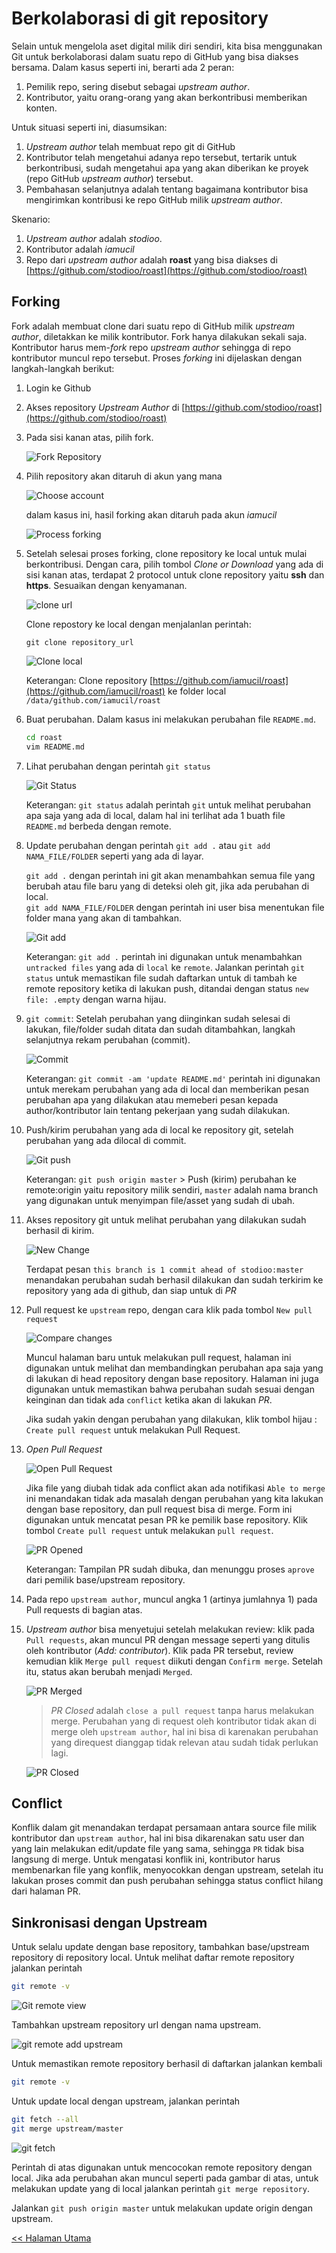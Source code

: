 # Berkolaborasi di git repository

Selain untuk mengelola aset digital milik diri sendiri, kita bisa menggunakan Git untuk berkolaborasi dalam suatu repo di GitHub yang bisa diakses bersama. Dalam kasus seperti ini, berarti ada 2 peran:

1. Pemilik repo, sering disebut sebagai *upstream author*.
2. Kontributor, yaitu orang-orang yang akan berkontribusi memberikan konten.

Untuk situasi seperti ini, diasumsikan:

1. *Upstream author* telah membuat repo git di GitHub
2. Kontributor telah mengetahui adanya repo tersebut, tertarik untuk berkontribusi, sudah mengetahui apa yang akan diberikan ke proyek (repo GitHub *upstream author*) tersebut.
3. Pembahasan selanjutnya adalah tentang bagaimana kontributor bisa mengirimkan kontribusi ke repo GitHub milik *upstream author*.

Skenario:

1. *Upstream author* adalah *stodioo*.
2. Kontributor adalah *iamucil*
3. Repo dari *upstream author* adalah **roast** yang bisa diakses di [https://github.com/stodioo/roast](https://github.com/stodioo/roast)

## Forking

Fork adalah membuat clone dari suatu repo di GitHub milik *upstream author*, diletakkan ke milik kontributor. Fork hanya dilakukan sekali saja. Kontributor harus mem-*fork* repo *upstream author* sehingga di repo kontributor muncul repo tersebut. Proses *forking* ini dijelaskan dengan langkah-langkah berikut:

1. Login ke Github
2. Akses repository *Upstream Author* di [https://github.com/stodioo/roast](https://github.com/stodioo/roast)

3. Pada sisi kanan atas, pilih fork.

    ![Fork Repository](imgs/01_fork_repository.png)

4. Pilih repository akan ditaruh di akun yang mana

    ![Choose account](imgs/02_fork_repository_pilih_lokasi_fork.png)

    dalam kasus ini, hasil forking akan ditaruh pada akun *iamucil*

    ![Process forking](imgs/03_proses_forking.png)

5. Setelah selesai proses forking, clone repository ke local untuk mulai berkontribusi. Dengan cara, pilih tombol *Clone or Download* yang ada di sisi kanan atas, terdapat 2 protocol untuk clone repository yaitu **ssh** dan **https**. Sesuaikan dengan kenyamanan.

    ![clone url](imgs/04_copy_repo_url.png)

    Clone repostory ke local dengan menjalanlan perintah:

    ```git clone repository_url```

    ![Clone local](imgs/05_clone_repository.png)

    Keterangan: Clone repository [https://github.com/iamucil/roast](https://github.com/iamucil/roast) ke folder local `/data/github.com/iamucil/roast`

6. Buat perubahan. Dalam kasus ini melakukan perubahan file `README.md`.

    ```bash
    cd roast
    vim README.md
    ```

7. Lihat perubahan dengan perintah `git status`

    ![Git Status](imgs/07_git_status.png)

    Keterangan: `git status` adalah perintah `git` untuk melihat perubahan apa saja yang ada di local, dalam hal ini terlihat ada 1 buath file `README.md` berbeda dengan remote.

8. Update perubahan dengan perintah `git add .` atau `git add NAMA_FILE/FOLDER` seperti yang ada di layar.

    `git add .` dengan perintah ini git akan menambahkan semua file yang berubah atau file baru yang di deteksi oleh git, jika ada perubahan di local.\
    `git add NAMA_FILE/FOLDER` dengan perintah ini user bisa menentukan file folder mana yang akan di tambahkan.

    ![Git add](imgs/08_git_add.png)

    Keterangan: `git add .` perintah ini digunakan untuk menambahkan `untracked files` yang ada di `local` ke `remote`. Jalankan perintah `git status` untuk memastikan file sudah daftarkan untuk di tambah ke remote repository ketika di lakukan push, ditandai dengan status `new file: .empty` dengan warna hijau.

9. `git commit`: Setelah perubahan yang diinginkan sudah selesai di lakukan, file/folder sudah ditata dan sudah ditambahkan, langkah selanjutnya rekam perubahan (commit).

    ![Commit](imgs/10_git_comit.png)

    Keterangan: `git commit -am 'update README.md'` perintah ini digunakan untuk merekam perubahan yang ada di local dan memberikan pesan perubahan apa yang dilakukan atau memeberi pesan kepada author/kontributor lain tentang pekerjaan yang sudah dilakukan.

10. Push/kirim perubahan yang ada di local ke repository git, setelah perubahan yang ada dilocal di commit.

    ![Git push](imgs/11_git_push.png)

    Keterangan: `git push origin master` > Push (kirim) perubahan ke remote:origin yaitu repository milik sendiri, `master` adalah nama branch yang digunakan untuk menyimpan file/asset yang sudah di ubah.

11. Akses repository git untuk melihat perubahan yang dilakukan sudah berhasil di kirim.

    ![New Change](imgs/14_new_change.png)

    Terdapat pesan `this branch is 1 commit ahead of stodioo:master` menandakan perubahan sudah berhasil dilakukan dan sudah terkirim ke repository yang ada di github, dan siap untuk di *PR*

12. Pull request ke `upstream` repo, dengan cara klik pada tombol `New pull request`

    ![Compare changes](imgs/15_compare_repo.png)

    Muncul halaman baru untuk melakukan pull request, halaman ini digunakan untuk melihat dan membandingkan perubahan apa saja yang di lakukan di head repository dengan base repository. Halaman ini juga digunakan untuk memastikan bahwa perubahan sudah sesuai dengan keinginan dan tidak ada `conflict` ketika akan di lakukan *PR*.

    Jika sudah yakin dengan perubahan yang dilakukan, klik tombol hijau : `Create pull request` untuk melakukan Pull Request.

13. *Open Pull Request*

    ![Open Pull Request](imgs/16_open_pr.png)

    Jika file yang diubah tidak ada conflict akan ada notifikasi `Able to merge` ini menandakan tidak ada masalah dengan perubahan yang kita lakukan dengan base repository, dan pull request bisa di merge. Form ini digunakan untuk mencatat pesan PR ke pemilik base repository. Klik tombol `Create pull request` untuk melakukan `pull request`.

    ![PR Opened](imgs/17_pr_opened.png)

    Keterangan: Tampilan PR sudah dibuka, dan menunggu proses `aprove` dari pemilik base/upstream repository.

14. Pada repo `upstream author`, muncul angka 1 (artinya jumlahnya 1) pada Pull requests di bagian atas.

15. *Upstream author* bisa menyetujui setelah melakukan review: klik pada ```Pull requests```, akan muncul PR dengan message seperti yang ditulis oleh kontributor (*Add: contributor*). Klik pada PR tersebut, review kemudian klik ```Merge pull request``` diikuti dengan ```Confirm merge```. Setelah itu, status akan berubah menjadi ```Merged```.

    ![PR Merged](imgs/18_pr_merged.png)

    > *PR Closed* adalah `close a pull request` tanpa harus melakukan merge. Perubahan yang di request oleh kontributor tidak akan di merge oleh `upstream author`, hal ini bisa di karenakan perubahan yang direquest dianggap tidak relevan atau sudah tidak perlukan lagi.

    ![PR Closed](imgs/19_pr_closed.png)

## Conflict

Konflik dalam git menandakan terdapat persamaan antara source file milik kontributor dan `upstream author`, hal ini bisa dikarenakan satu user dan yang lain melakukan edit/update file yang sama, sehingga `PR` tidak bisa langsung di merge. Untuk mengatasi konflik ini, kontributor harus membenarkan file yang konflik, menyocokkan dengan upstream, setelah itu lakukan proses commit dan push perubahan sehingga status conflict hilang dari halaman PR.

## Sinkronisasi dengan Upstream

Untuk selalu update dengan base repository, tambahkan base/upstream repository di repository local. Untuk melihat daftar remote repository jalankan perintah

```bash
git remote -v
```

![Git remote view](imgs/20_git_remote_view.png)

Tambahkan upstream repository url dengan nama upstream.

![git remote add upstream](imgs/21_git_remote_add_upstream.png)

Untuk memastikan remote repository berhasil di daftarkan jalankan kembali
```bash
git remote -v
```

Untuk update local dengan upstream, jalankan perintah

```bash
git fetch --all
git merge upstream/master
```

![git fetch](imgs/22_git_fetch_merge.png)

Perintah di atas digunakan untuk mencocokan remote repository dengan local. Jika ada perubahan akan muncul seperti pada gambar di atas, untuk melakukan update yang di local jalankan perintah `git merge repository`.

Jalankan `git push origin master` untuk melakukan update origin dengan upstream.

[<< Halaman Utama](../README.md)
